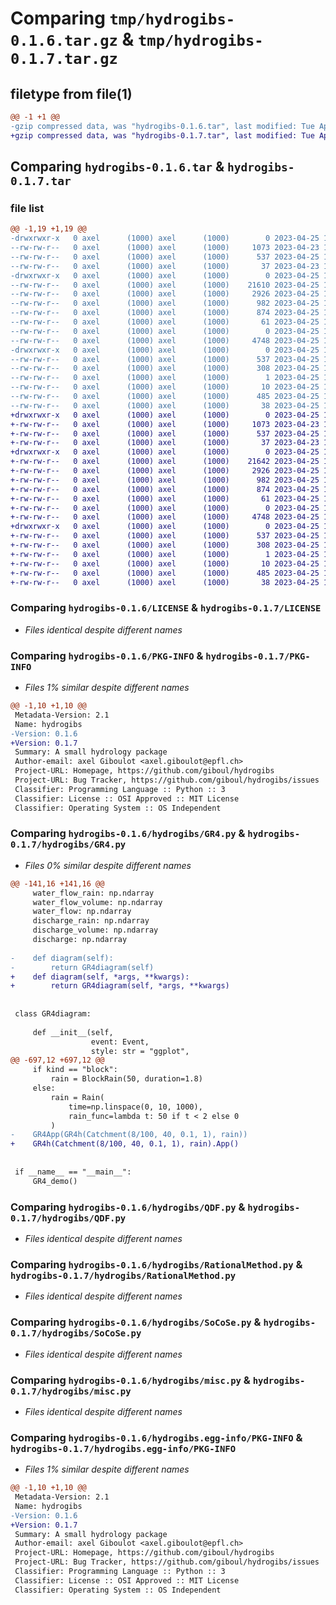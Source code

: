 # Comparing `tmp/hydrogibs-0.1.6.tar.gz` & `tmp/hydrogibs-0.1.7.tar.gz`

## filetype from file(1)

```diff
@@ -1 +1 @@
-gzip compressed data, was "hydrogibs-0.1.6.tar", last modified: Tue Apr 25 12:40:01 2023, max compression
+gzip compressed data, was "hydrogibs-0.1.7.tar", last modified: Tue Apr 25 12:47:06 2023, max compression
```

## Comparing `hydrogibs-0.1.6.tar` & `hydrogibs-0.1.7.tar`

### file list

```diff
@@ -1,19 +1,19 @@
-drwxrwxr-x   0 axel      (1000) axel      (1000)        0 2023-04-25 12:40:01.752954 hydrogibs-0.1.6/
--rw-rw-r--   0 axel      (1000) axel      (1000)     1073 2023-04-23 13:58:07.000000 hydrogibs-0.1.6/LICENSE
--rw-rw-r--   0 axel      (1000) axel      (1000)      537 2023-04-25 12:40:01.752954 hydrogibs-0.1.6/PKG-INFO
--rw-rw-r--   0 axel      (1000) axel      (1000)       37 2023-04-23 13:57:53.000000 hydrogibs-0.1.6/README.md
-drwxrwxr-x   0 axel      (1000) axel      (1000)        0 2023-04-25 12:40:01.748953 hydrogibs-0.1.6/hydrogibs/
--rw-rw-r--   0 axel      (1000) axel      (1000)    21610 2023-04-25 12:37:53.000000 hydrogibs-0.1.6/hydrogibs/GR4.py
--rw-rw-r--   0 axel      (1000) axel      (1000)     2926 2023-04-25 12:03:41.000000 hydrogibs-0.1.6/hydrogibs/QDF.py
--rw-rw-r--   0 axel      (1000) axel      (1000)      982 2023-04-25 11:49:20.000000 hydrogibs-0.1.6/hydrogibs/RationalMethod.py
--rw-rw-r--   0 axel      (1000) axel      (1000)      874 2023-04-25 11:52:06.000000 hydrogibs-0.1.6/hydrogibs/SoCoSe.py
--rw-rw-r--   0 axel      (1000) axel      (1000)       61 2023-04-25 12:03:58.000000 hydrogibs-0.1.6/hydrogibs/__init__.py
--rw-rw-r--   0 axel      (1000) axel      (1000)        0 2023-04-25 12:12:22.000000 hydrogibs-0.1.6/hydrogibs/__main__.py
--rw-rw-r--   0 axel      (1000) axel      (1000)     4748 2023-04-25 11:52:25.000000 hydrogibs-0.1.6/hydrogibs/misc.py
-drwxrwxr-x   0 axel      (1000) axel      (1000)        0 2023-04-25 12:40:01.752954 hydrogibs-0.1.6/hydrogibs.egg-info/
--rw-rw-r--   0 axel      (1000) axel      (1000)      537 2023-04-25 12:40:01.000000 hydrogibs-0.1.6/hydrogibs.egg-info/PKG-INFO
--rw-rw-r--   0 axel      (1000) axel      (1000)      308 2023-04-25 12:40:01.000000 hydrogibs-0.1.6/hydrogibs.egg-info/SOURCES.txt
--rw-rw-r--   0 axel      (1000) axel      (1000)        1 2023-04-25 12:40:01.000000 hydrogibs-0.1.6/hydrogibs.egg-info/dependency_links.txt
--rw-rw-r--   0 axel      (1000) axel      (1000)       10 2023-04-25 12:40:01.000000 hydrogibs-0.1.6/hydrogibs.egg-info/top_level.txt
--rw-rw-r--   0 axel      (1000) axel      (1000)      485 2023-04-25 12:39:14.000000 hydrogibs-0.1.6/pyproject.toml
--rw-rw-r--   0 axel      (1000) axel      (1000)       38 2023-04-25 12:40:01.752954 hydrogibs-0.1.6/setup.cfg
+drwxrwxr-x   0 axel      (1000) axel      (1000)        0 2023-04-25 12:47:06.710797 hydrogibs-0.1.7/
+-rw-rw-r--   0 axel      (1000) axel      (1000)     1073 2023-04-23 13:58:07.000000 hydrogibs-0.1.7/LICENSE
+-rw-rw-r--   0 axel      (1000) axel      (1000)      537 2023-04-25 12:47:06.710797 hydrogibs-0.1.7/PKG-INFO
+-rw-rw-r--   0 axel      (1000) axel      (1000)       37 2023-04-23 13:57:53.000000 hydrogibs-0.1.7/README.md
+drwxrwxr-x   0 axel      (1000) axel      (1000)        0 2023-04-25 12:47:06.706797 hydrogibs-0.1.7/hydrogibs/
+-rw-rw-r--   0 axel      (1000) axel      (1000)    21642 2023-04-25 12:43:27.000000 hydrogibs-0.1.7/hydrogibs/GR4.py
+-rw-rw-r--   0 axel      (1000) axel      (1000)     2926 2023-04-25 12:03:41.000000 hydrogibs-0.1.7/hydrogibs/QDF.py
+-rw-rw-r--   0 axel      (1000) axel      (1000)      982 2023-04-25 11:49:20.000000 hydrogibs-0.1.7/hydrogibs/RationalMethod.py
+-rw-rw-r--   0 axel      (1000) axel      (1000)      874 2023-04-25 11:52:06.000000 hydrogibs-0.1.7/hydrogibs/SoCoSe.py
+-rw-rw-r--   0 axel      (1000) axel      (1000)       61 2023-04-25 12:03:58.000000 hydrogibs-0.1.7/hydrogibs/__init__.py
+-rw-rw-r--   0 axel      (1000) axel      (1000)        0 2023-04-25 12:12:22.000000 hydrogibs-0.1.7/hydrogibs/__main__.py
+-rw-rw-r--   0 axel      (1000) axel      (1000)     4748 2023-04-25 11:52:25.000000 hydrogibs-0.1.7/hydrogibs/misc.py
+drwxrwxr-x   0 axel      (1000) axel      (1000)        0 2023-04-25 12:47:06.710797 hydrogibs-0.1.7/hydrogibs.egg-info/
+-rw-rw-r--   0 axel      (1000) axel      (1000)      537 2023-04-25 12:47:06.000000 hydrogibs-0.1.7/hydrogibs.egg-info/PKG-INFO
+-rw-rw-r--   0 axel      (1000) axel      (1000)      308 2023-04-25 12:47:06.000000 hydrogibs-0.1.7/hydrogibs.egg-info/SOURCES.txt
+-rw-rw-r--   0 axel      (1000) axel      (1000)        1 2023-04-25 12:47:06.000000 hydrogibs-0.1.7/hydrogibs.egg-info/dependency_links.txt
+-rw-rw-r--   0 axel      (1000) axel      (1000)       10 2023-04-25 12:47:06.000000 hydrogibs-0.1.7/hydrogibs.egg-info/top_level.txt
+-rw-rw-r--   0 axel      (1000) axel      (1000)      485 2023-04-25 12:46:55.000000 hydrogibs-0.1.7/pyproject.toml
+-rw-rw-r--   0 axel      (1000) axel      (1000)       38 2023-04-25 12:47:06.710797 hydrogibs-0.1.7/setup.cfg
```

### Comparing `hydrogibs-0.1.6/LICENSE` & `hydrogibs-0.1.7/LICENSE`

 * *Files identical despite different names*

### Comparing `hydrogibs-0.1.6/PKG-INFO` & `hydrogibs-0.1.7/PKG-INFO`

 * *Files 1% similar despite different names*

```diff
@@ -1,10 +1,10 @@
 Metadata-Version: 2.1
 Name: hydrogibs
-Version: 0.1.6
+Version: 0.1.7
 Summary: A small hydrology package
 Author-email: axel Giboulot <axel.giboulot@epfl.ch>
 Project-URL: Homepage, https://github.com/giboul/hydrogibs
 Project-URL: Bug Tracker, https://github.com/giboul/hydrogibs/issues
 Classifier: Programming Language :: Python :: 3
 Classifier: License :: OSI Approved :: MIT License
 Classifier: Operating System :: OS Independent
```

### Comparing `hydrogibs-0.1.6/hydrogibs/GR4.py` & `hydrogibs-0.1.7/hydrogibs/GR4.py`

 * *Files 0% similar despite different names*

```diff
@@ -141,16 +141,16 @@
     water_flow_rain: np.ndarray
     water_flow_volume: np.ndarray
     water_flow: np.ndarray
     discharge_rain: np.ndarray
     discharge_volume: np.ndarray
     discharge: np.ndarray
 
-    def diagram(self):
-        return GR4diagram(self)
+    def diagram(self, *args, **kwargs):
+        return GR4diagram(self, *args, **kwargs)
 
 
 class GR4diagram:
 
     def __init__(self,
                  event: Event,
                  style: str = "ggplot",
@@ -697,12 +697,12 @@
     if kind == "block":
         rain = BlockRain(50, duration=1.8)
     else:
         rain = Rain(
             time=np.linspace(0, 10, 1000),
             rain_func=lambda t: 50 if t < 2 else 0
         )
-    GR4App(GR4h(Catchment(8/100, 40, 0.1, 1), rain))
+    GR4h(Catchment(8/100, 40, 0.1, 1), rain).App()
 
 
 if __name__ == "__main__":
     GR4_demo()
```

### Comparing `hydrogibs-0.1.6/hydrogibs/QDF.py` & `hydrogibs-0.1.7/hydrogibs/QDF.py`

 * *Files identical despite different names*

### Comparing `hydrogibs-0.1.6/hydrogibs/RationalMethod.py` & `hydrogibs-0.1.7/hydrogibs/RationalMethod.py`

 * *Files identical despite different names*

### Comparing `hydrogibs-0.1.6/hydrogibs/SoCoSe.py` & `hydrogibs-0.1.7/hydrogibs/SoCoSe.py`

 * *Files identical despite different names*

### Comparing `hydrogibs-0.1.6/hydrogibs/misc.py` & `hydrogibs-0.1.7/hydrogibs/misc.py`

 * *Files identical despite different names*

### Comparing `hydrogibs-0.1.6/hydrogibs.egg-info/PKG-INFO` & `hydrogibs-0.1.7/hydrogibs.egg-info/PKG-INFO`

 * *Files 1% similar despite different names*

```diff
@@ -1,10 +1,10 @@
 Metadata-Version: 2.1
 Name: hydrogibs
-Version: 0.1.6
+Version: 0.1.7
 Summary: A small hydrology package
 Author-email: axel Giboulot <axel.giboulot@epfl.ch>
 Project-URL: Homepage, https://github.com/giboul/hydrogibs
 Project-URL: Bug Tracker, https://github.com/giboul/hydrogibs/issues
 Classifier: Programming Language :: Python :: 3
 Classifier: License :: OSI Approved :: MIT License
 Classifier: Operating System :: OS Independent
```

